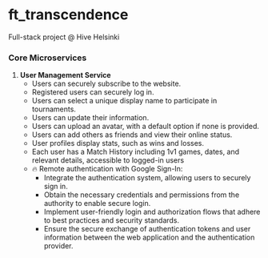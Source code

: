 # ft_transcendence
Full-stack project @ Hive Helsinki

### Core Microservices
1. **User Management Service**
    - Users can securely subscribe to the website.
    - Registered users can securely log in.
    - Users can select a unique display name to participate in tournaments.
    - Users can update their information.
    - Users can upload an avatar, with a default option if none is provided.
    - Users can add others as friends and view their online status.
    - User profiles display stats, such as wins and losses.
    - Each user has a Match History including 1v1 games, dates, and relevant
details, accessible to logged-in users
    - 🔥 Remote authentication with Google Sign-In:
      - Integrate the authentication system, allowing users to securely sign in.
      - Obtain the necessary credentials and permissions from the authority to enable secure login.
      - Implement user-friendly login and authorization flows that adhere to best practices and security standards.
      - Ensure the secure exchange of authentication tokens and user information between the web application and the authentication provider.
